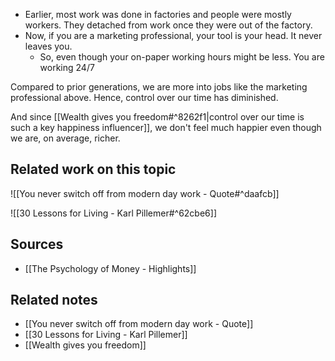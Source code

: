 - Earlier, most work was done in factories and people were mostly workers. They detached from work once they were out of the factory.
- Now, if you are a marketing professional, your tool is your head. It never leaves you.
	- So, even though your on-paper working hours might be less. You are working 24/7

Compared to prior generations, we are more into jobs like the marketing professional above. Hence, control over our time has diminished.

And since [[Wealth gives you freedom#^8262f1|control over our time is such a key happiness influencer]], we don't feel much happier even though we are, on average, richer.

## Related work on this topic

![[You never switch off from modern day work - Quote#^daafcb]]

![[30 Lessons for Living - Karl Pillemer#^62cbe6]]

## Sources
- [[The Psychology of Money - Highlights]]

## Related notes
- [[You never switch off from modern day work - Quote]]
- [[30 Lessons for Living - Karl Pillemer]]
- [[Wealth gives you freedom]]
